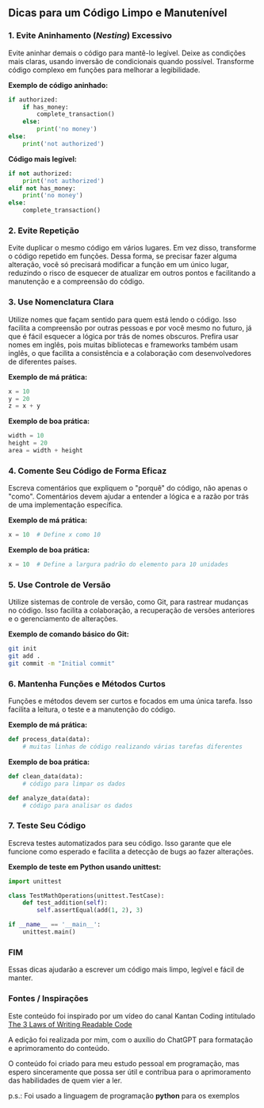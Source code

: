 ## Dicas para um Código Limpo e Manutenível

### 1. Evite Aninhamento (_Nesting_) Excessivo 

Evite aninhar demais o código para mantê-lo legível. Deixe as condições mais claras, usando inversão de condicionais quando possível. Transforme código complexo em funções para melhorar a legibilidade.

**Exemplo de código aninhado:**

```python
if authorized:
    if has_money:
        complete_transaction()
    else:
        print('no money')
else:
    print('not authorized')
```

**Código mais legível:**

```python
if not authorized:
    print('not authorized')
elif not has_money:
    print('no money')
else:
    complete_transaction()
```

### 2. Evite Repetição

Evite duplicar o mesmo código em vários lugares. Em vez disso, transforme o código repetido em funções. Dessa forma, se precisar fazer alguma alteração, você só precisará modificar a função em um único lugar, reduzindo o risco de esquecer de atualizar em outros pontos e facilitando a manutenção e a compreensão do código.

### 3. Use Nomenclatura Clara

Utilize nomes que façam sentido para quem está lendo o código. Isso facilita a compreensão por outras pessoas e por você mesmo no futuro, já que é fácil esquecer a lógica por trás de nomes obscuros. Prefira usar nomes em inglês, pois muitas bibliotecas e frameworks também usam inglês, o que facilita a consistência e a colaboração com desenvolvedores de diferentes países.

**Exemplo de má prática:**

```python
x = 10
y = 20
z = x + y
```

**Exemplo de boa prática:**

```python
width = 10
height = 20
area = width + height
```

### 4. Comente Seu Código de Forma Eficaz

Escreva comentários que expliquem o "porquê" do código, não apenas o "como". Comentários devem ajudar a entender a lógica e a razão por trás de uma implementação específica.

**Exemplo de má prática:**

```python
x = 10  # Define x como 10
```

**Exemplo de boa prática:**

```python
x = 10  # Define a largura padrão do elemento para 10 unidades
```

### 5. Use Controle de Versão

Utilize sistemas de controle de versão, como Git, para rastrear mudanças no código. Isso facilita a colaboração, a recuperação de versões anteriores e o gerenciamento de alterações.

**Exemplo de comando básico do Git:**

```bash
git init
git add .
git commit -m "Initial commit"
```

### 6. Mantenha Funções e Métodos Curtos

Funções e métodos devem ser curtos e focados em uma única tarefa. Isso facilita a leitura, o teste e a manutenção do código.

**Exemplo de má prática:**

```python
def process_data(data):
    # muitas linhas de código realizando várias tarefas diferentes
```

**Exemplo de boa prática:**

```python
def clean_data(data):
    # código para limpar os dados

def analyze_data(data):
    # código para analisar os dados
```

### 7. Teste Seu Código

Escreva testes automatizados para seu código. Isso garante que ele funcione como esperado e facilita a detecção de bugs ao fazer alterações.

**Exemplo de teste em Python usando unittest:**

```python
import unittest

class TestMathOperations(unittest.TestCase):
    def test_addition(self):
        self.assertEqual(add(1, 2), 3)

if __name__ == '__main__':
    unittest.main()
```

### FIM

Essas dicas ajudarão a escrever um código mais limpo, legível e fácil de manter.

### Fontes / Inspirações

Este conteúdo foi inspirado por um vídeo do canal Kantan Coding intitulado [The 3 Laws of Writing Readable Code](https://youtu.be/-AzSRHiV9Cc?si=U3eIdV9LWRZLDNSI)

A edição foi realizada por mim, com o auxílio do ChatGPT para formatação e aprimoramento do conteúdo.

O conteúdo foi criado para meu estudo pessoal em programação, mas espero sinceramente que possa ser útil e contribua para o aprimoramento das habilidades de quem vier a ler.

p.s.: Foi usado a linguagem de programação **python** para os exemplos